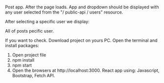 Post app. After the page loads. App and dropdown should be displayed with any user selected from the "/ public-api / users" resource.

After selecting a specific user we display:

All of posts pecific user.

If you want to check. Download project on yours PC. Open the terminal and install packages:

1. Open project file
2. npm install
3. npm start
4. Open the browsers at http://localhost:3000.
React app using: Javascript, Bootstrap, Fetch API.
